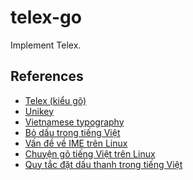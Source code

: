 # telex-go

Implement Telex.

## References

- [Telex (kiểu gõ)](<https://vi.wikipedia.org/wiki/Telex_(ki%E1%BB%83u_g%C3%B5)>)
- [Unikey](https://www.unikey.org/support/ukmanual.html#telex)
- [Vietnamese typography](https://vietnamesetypography.com/)
- [Bỏ dấu trong tiếng Việt](https://viethung.space/blog/2020/07/14/Bo-dau-trong-tieng-Viet/)
- [Vấn đề về IME trên Linux](https://viethung.space/blog/2020/07/21/Van-de-ve-IME-tren-Linux/)
- [Chuyện gõ tiếng Việt trên Linux](https://notes.huy.rocks/posts/go-tieng-viet-linux.html)
- [Quy tắc đặt dấu thanh trong tiếng Việt](http://vietlex.com/xu-li-ngon-ngu/28-Quy_tac_dat_dau_thanh_trong_tieng_Viet)
